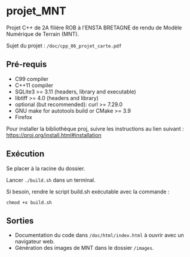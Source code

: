 # projet_MNT

Projet C++ de 2A filière ROB à l'ENSTA BRETAGNE de rendu de Modèle Numérique de Terrain (MNT).

Sujet du projet : ```/doc/cpp_06_projet_carte.pdf```

## Pré-requis

* C99 compiler
* C++11 compiler
* SQLite3 >= 3.11 (headers, library and executable)
* libtiff >= 4.0 (headers and library)
* optional (but recommended): curl >= 7.29.0
* GNU make for autotools build or CMake >= 3.9
* Firefox

Pour installer la bibliothèque proj, suivre les instructions au lien suivant : https://proj.org/install.html#installation

## Exécution

Se placer à la racine du dossier.

Lancer ```./build.sh``` dans un terminal.

Si besoin, rendre le script build.sh exécutable avec la commande : 
```
chmod +x build.sh
```

## Sorties

* Documentation du code dans ```/doc/html/index.html``` à ouvrir avec un navigateur web.
* Génération des images de MNT dans le dossier ```/images```.

